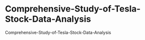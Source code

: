# Comprehensive-Study-of-Tesla-Stock-Data-Analysis
Comprehensive-Study-of-Tesla-Stock-Data-Analysis
